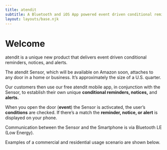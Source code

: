 ```yaml
---
title: atendit
subtitle: A Bluetooth and iOS App powered event driven conditional reminder, notification, and alert system.
layout: layouts/base.njk
---
```


# Welcome

atendit is a unique new product that delivers event driven conditional reminders, notices, and alerts.

The atendit Sensor, which will be available on Amazon soon, attaches to any door in a home or business. It’s approximately the size of a U.S. quarter.

Our customers then use our free atendit mobile app, in conjunction with the Sensor, to establish their own unique **conditional reminders, notices,** and **alerts.**

When you open the door (**event**) the Sensor is activcated, the user’s **conditions** are checked. If there’s a match the **reminder, notice, or alert** is displayed on your phone.

Communication between the Sensor and the Smartphone is via Bluetooth LE (Low Energy).

Examples of a commercial and residential usage scenario are shown below.
